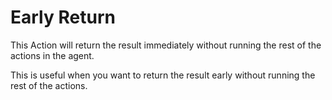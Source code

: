 # Early Return

This Action will return the result immediately without running the rest of the actions in the agent.

This is useful when you want to return the result early without running the rest of the actions.